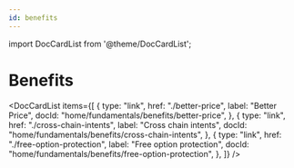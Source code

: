 ```yaml
---
id: benefits
---
```


import DocCardList from '@theme/DocCardList';

# Benefits

<DocCardList
    items={[
        {
            type: "link",
            href: "./better-price",
            label: "Better Price",
            docId: "home/fundamentals/benefits/better-price",
        },
        {
            type: "link",
            href: "./cross-chain-intents",
            label: "Cross chain intents",
            docId: "home/fundamentals/benefits/cross-chain-intents",
        },
        {
            type: "link",
            href: "./free-option-protection",
            label: "Free option protection",
            docId: "home/fundamentals/benefits/free-option-protection",
        },
    ]}
/>